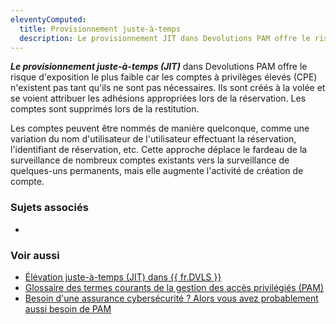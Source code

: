```yaml
---
eleventyComputed:
  title: Provisionnement juste-à-temps
  description: Le provisionnement JIT dans Devolutions PAM offre le risque d'exposition le plus faible car les comptes à privilèges élevés (CPE) n'existent pas tant qu'ils ne sont pas nécessaires.
---
```

***Le provisionnement juste-à-temps (JIT)*** dans Devolutions PAM offre le risque d'exposition le plus faible car les comptes à privilèges élevés (CPE) n'existent pas tant qu'ils ne sont pas nécessaires. Ils sont créés à la volée et se voient attribuer les adhésions appropriées lors de la réservation. Les comptes sont supprimés lors de la restitution.

Les comptes peuvent être nommés de manière quelconque, comme une variation du nom d'utilisateur de l'utilisateur effectuant la réservation, l'identifiant de réservation, etc. Cette approche déplace le fardeau de la surveillance de nombreux comptes existants vers la surveillance de quelques-uns permanents, mais elle augmente l'activité de création de compte.

### Sujets associés
* []()

### Voir aussi
* [Élévation juste-à-temps (JIT) dans {{ fr.DVLS }}](/pam/server/just-in-time/)
* [Glossaire des termes courants de la gestion des accès privilégiés (PAM)](https://blog.devolutions.net/2021/01/glossary-of-common-privileged-access-management-pam-terms/)
* [Besoin d'une assurance cybersécurité ? Alors vous avez probablement aussi besoin de PAM](https://blog.devolutions.net/2023/10/need-cybersecurity-insurance-then-you-probably-need-pam-too/)